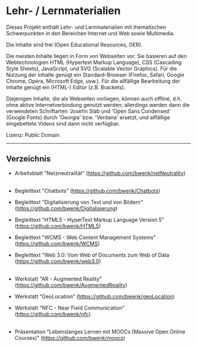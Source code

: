 # Lehr- / Lernmaterialien

Dieses Projekt enthält Lehr- und Lernmaterialien mit thematischen Schwerpunkten in den Bereichen Internet und Web sowie Multimedia.

Die Inhalte sind frei (Open Educational Resources, OER).

Die meisten Inhalte liegen in Form von Webseiten vor. Sie basieren auf den Webtechnologien HTML (Hypertext Markup Language), CSS (Cascading Style Sheets), JavaScript, und SVG (Scalable Vector Graphics). Für die Nutzung der Inhalte genügt ein Standard-Browser (Firefox, Safari, Google Chrome, Opera, Microsoft Edge, usw.). Für die allfällige Bearbeitung der Inhalte genügt ein (HTML-) Editor (z.B. Brackets).

Diejenigen Inhalte, die als Webseiten vorliegen, können auch offline, d.h. ohne aktive Internetverbindung genutzt werden; allerdings werden dann die verwendeten Schriftarten 'Josefin Slab und 'Open Sans Condensed' (Google Fonts) durch 'Georgia' bzw. 'Verdana' ersetzt, und allfällige eingebettete Videos sind dann nicht verfügbar.

Lizenz: Public Domain

---

## Verzeichnis

* Arbeitsblatt "Netzneutralität" (https://github.com/bwenk/netNeutrality)<br><br>

* Begleittext "Chatbots" (https://github.com/bwenk/Chatbots)
* Begleittext "Digitalisierung von Text und von Bildern" (https://github.com/bwenk/Digitalisierung)
* Begleittext "HTML5 - HyperText Markup Language Version 5" (https://github.com/bwenk/HTML5)
* Begleittext "WCMS - Web Content Management Systems" (https://github.com/bwenk/WCMS)
* Begleittext "Web 3.0: Vom Web of Documents zum Web of Data (https://github.com/bwenk/web3.0)<br><br>

* Werkstatt "AR - Augmented Reality" (https://github.com/bwenk/AugmentedReality)
* Werkstatt "GeoLocation" (https://github.com/bwenk/geoLocation)
* Werkstatt "NFC - Near Field Communication" (https://github.com/bwenk/nfc)<br><br>

* Präsentation "Lebenslanges Lernen mit MOOCs (Massive Open Online Courses)" (https://github.com/bwenk/moocs)

